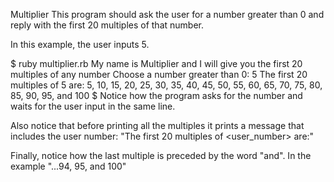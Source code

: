 Multiplier
This program should ask the user for a number greater than 0 and reply with the first 20 multiples of that number.

In this example, the user inputs 5.

$ ruby multiplier.rb
My name is Multiplier and I will give you the first 20 multiples of any number
Choose a number greater than 0: 5
The first 20 multiples of 5 are:
5, 10, 15, 20, 25, 30, 35, 40, 45, 50, 55, 60, 65, 70, 75, 80, 85, 90, 95, and 100
$
Notice how the program asks for the number and waits for the user input in the same line.

Also notice that before printing all the multiples it prints a message that includes the user number: "The first 20 multiples of <user_number> are:"

Finally, notice how the last multiple is preceded by the word "and". In the example "...94, 95, and 100"
